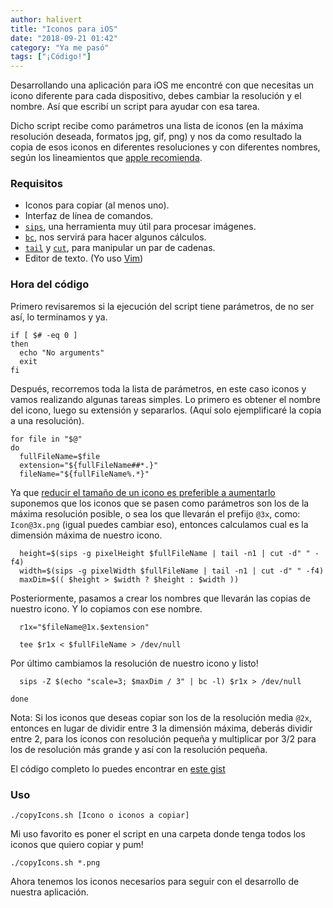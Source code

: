 ```yaml
---
author: halivert
title: "Iconos para iOS"
date: "2018-09-21 01:42"
category: "Ya me pasó"
tags: ["¡Código!"]
---
```


Desarrollando una aplicación para iOS me encontré con que necesitas un icono
diferente para cada dispositivo, debes cambiar la resolución y el nombre. Así
que escribí un script para ayudar con esa tarea.

<!-- Seguir leyendo -->

Dicho script recibe como parámetros una lista de iconos (en la máxima resolución
deseada, formatos jpg, gif, png) y nos da como resultado la copia de esos iconos
en diferentes resoluciones y con diferentes nombres, según los lineamientos que
[apple recomienda][1].

### Requisitos
- Iconos para copiar (al menos uno).
- Interfaz de línea de comandos.
- [`sips`][2], una herramienta muy útil para procesar imágenes.
- [`bc`][3], nos servirá para hacer algunos cálculos.
- [`tail`][4] y [`cut`][5], para manipular un par de cadenas.
- Editor de texto. (Yo uso [Vim][6])

### Hora del código
Primero revisaremos si la ejecución del script tiene parámetros, de no ser así,
lo terminamos y ya.

```
if [ $# -eq 0 ]
then
  echo "No arguments"
  exit
fi
```

Después, recorremos toda la lista de parámetros, en este caso iconos y vamos
realizando algunas tareas simples.  Lo primero es obtener el nombre del icono,
luego su extensión y separarlos.
(Aquí solo ejemplificaré la copia a una resolución).

```
for file in "$@"
do
  fullFileName=$file
  extension="${fullFileName##*.}"
  fileName="${fullFileName%.*}"
```

Ya que [reducir el tamaño de un icono es preferible a aumentarlo][7] suponemos
que los iconos que se pasen como parámetros son los de la máxima resolución
posible, o sea los que llevarán el prefijo `@3x`, como: `Icon@3x.png` (igual
puedes cambiar eso), entonces calculamos cual es la dimensión máxima de nuestro
icono.

```
  height=$(sips -g pixelHeight $fullFileName | tail -n1 | cut -d" " -f4)
  width=$(sips -g pixelWidth $fullFileName | tail -n1 | cut -d" " -f4)
  maxDim=$(( $height > $width ? $height : $width ))
```

Posteriormente, pasamos a crear los nombres que llevarán las copias de nuestro
icono. Y lo copiamos con ese nombre.

```
  r1x="$fileName@1x.$extension"

  tee $r1x < $fullFileName > /dev/null
```

Por último cambiamos la resolución de nuestro icono y listo!

```
  sips -Z $(echo "scale=3; $maxDim / 3" | bc -l) $r1x > /dev/null

done
```

Nota: Si los iconos que deseas copiar son los de la resolución media `@2x`,
entonces en lugar de dividir entre 3 la dimensión máxima, deberás dividir entre
2, para los iconos con resolución pequeña y multiplicar por 3/2 para los de
resolución más grande y así con la resolución pequeña.

El código completo lo puedes encontrar en [este gist][8]

### Uso
```
./copyIcons.sh [Icono o iconos a copiar]
```

Mi uso favorito es poner el script en una carpeta donde tenga todos los iconos
que quiero copiar y pum!

```
./copyIcons.sh *.png
```

Ahora tenemos los iconos necesarios para seguir con el desarrollo de nuestra
aplicación.

[1]: https://developer.apple.com/library/archive/qa/qa1686/_index.html
[2]: https://ss64.com/osx/sips.html
[3]: https://www.gnu.org/software/bc/manual/html_mono/bc.html
[4]: http://man7.org/linux/man-pages/man1/tail.1.html
[5]: https://linux.die.net/man/1/cut
[6]: https://www.vim.org
[7]: https://helpx.adobe.com/es/photoshop/kb/advanced-cropping-resizing-resampling-photoshop.html
[8]: https://gist.github.com/halivert/32650fcbc9f4b12cfabc94cdb4a32eed
